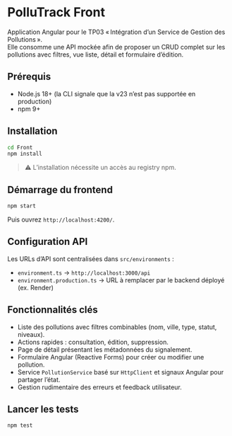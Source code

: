 # PolluTrack Front

Application Angular pour le TP03 « Intégration d’un Service de Gestion des Pollutions ».  
Elle consomme une API mockée afin de proposer un CRUD complet sur les pollutions avec filtres, vue liste, détail et formulaire d’édition.

## Prérequis

- Node.js 18+ (la CLI signale que la v23 n’est pas supportée en production)
- npm 9+

## Installation

```bash
cd Front
npm install
```

> ⚠️ L’installation nécessite un accès au registry npm.

## Démarrage du frontend

```bash
npm start
```

Puis ouvrez `http://localhost:4200/`.

## Configuration API

Les URLs d’API sont centralisées dans `src/environments` :

- `environment.ts` → `http://localhost:3000/api`
- `environment.production.ts` → URL à remplacer par le backend déployé (ex. Render)

## Fonctionnalités clés

- Liste des pollutions avec filtres combinables (nom, ville, type, statut, niveaux).
- Actions rapides : consultation, édition, suppression.
- Page de détail présentant les métadonnées du signalement.
- Formulaire Angular (Reactive Forms) pour créer ou modifier une pollution.
- Service `PollutionService` basé sur `HttpClient` et signaux Angular pour partager l’état.
- Gestion rudimentaire des erreurs et feedback utilisateur.

## Lancer les tests

```bash
npm test
```

